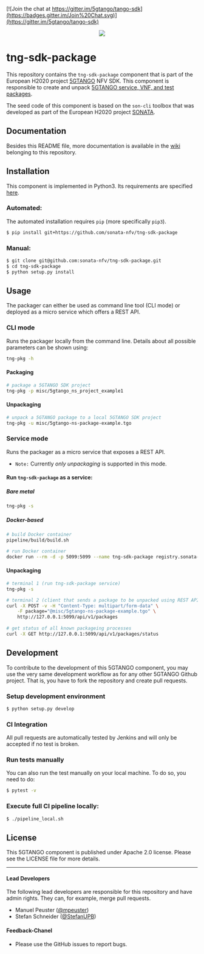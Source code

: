 [![Join the chat at https://gitter.im/5gtango/tango-sdk](https://badges.gitter.im/Join%20Chat.svg)](https://gitter.im/5gtango/tango-sdk)

<p align="center"><img src="https://github.com/sonata-nfv/tng-api-gtw/wiki/images/sonata-5gtango-logo-500px.png" /></p>

# tng-sdk-package


This repository contains the `tng-sdk-package` component that is part of the European H2020 project [5GTANGO](http://www.5gtango.eu) NFV SDK. This component is responsible to create and unpack [5GTANGO service, VNF, and test packages](https://github.com/sonata-nfv/tng-schema/wiki/PkgSpec_LATEST).

The seed code of this component is based on the `son-cli` toolbox that was developed as part of the European H2020 project [SONATA](http://sonata-nfv.eu).

## Documentation

Besides this README file, more documentation is available in the [wiki](https://github.com/sonata-nfv/tng-sdk-package/wiki) belonging to this repository.

## Installation

This component is implemented in Python3. Its requirements are specified [here](https://github.com/sonata-nfv/tng-sdk-package/blob/master/requirements.txt).

### Automated:

The automated installation requires `pip` (more specifically `pip3`).

```bash
$ pip install git+https://github.com/sonata-nfv/tng-sdk-package
```

### Manual:

```bash
$ git clone git@github.com:sonata-nfv/tng-sdk-package.git
$ cd tng-sdk-package
$ python setup.py install
```

## Usage

The packager can either be used as command line tool (CLI mode) or deployed as a micro service which offers a REST API.

### CLI mode

Runs the packager locally from the command line. Details about all possible parameters can be shown using:

```bash
tng-pkg -h
```

#### Packaging

```sh
# package a 5GTANGO SDK project
tng-pkg -p misc/5gtango_ns_project_example1
```

#### Unpackaging

```sh
# unpack a 5GTANGO package to a local 5GTANGO SDK project
tng-pkg -u misc/5gtango-ns-package-example.tgo
```

### Service mode

Runs the packager as a micro service that exposes a REST API.

* `Note:` Currently *only unpackaging* is supported in this mode.

#### Run `tng-sdk-package` as a service:
##### Bare metal
```bash
tng-pkg -s
```

##### Docker-based
```bash
# build Docker container
pipeline/build/build.sh

# run Docker container
docker run --rm -d -p 5099:5099 --name tng-sdk-package registry.sonata-nfv.eu:5000/tng-sdk-package
```


#### Unpackaging

```sh
# terminal 1 (run tng-sdk-package service)
tng-pkg -s

# terminal 2 (client that sends a package to be unpacked using REST API)
curl -X POST -v -H "Content-Type: multipart/form-data" \
    -F package="@misc/5gtango-ns-package-example.tgo" \
    http://127.0.0.1:5099/api/v1/packages
    
# get status of all known packageing processes
curl -X GET http://127.0.0.1:5099/api/v1/packages/status
```


## Development

To contribute to the development of this 5GTANGO component, you may use the very same development workflow as for any other 5GTANGO Github project. That is, you have to fork the repository and create pull requests.

### Setup development environment

```bash
$ python setup.py develop
```

### CI Integration

All pull requests are automatically tested by Jenkins and will only be accepted if no test is broken.

### Run tests manually

You can also run the test manually on your local machine. To do so, you need to do:

```bash
$ pytest -v
```

### Execute full CI pipeline locally:

```bash
$ ./pipeline_local.sh
```

## License

This 5GTANGO component is published under Apache 2.0 license. Please see the LICENSE file for more details.

---
#### Lead Developers

The following lead developers are responsible for this repository and have admin rights. They can, for example, merge pull requests.

- Manuel Peuster ([@mpeuster](https://github.com/mpeuster))
- Stefan Schneider ([@StefanUPB](https://github.com/StefanUPB))

#### Feedback-Chanel

* Please use the GitHub issues to report bugs.
